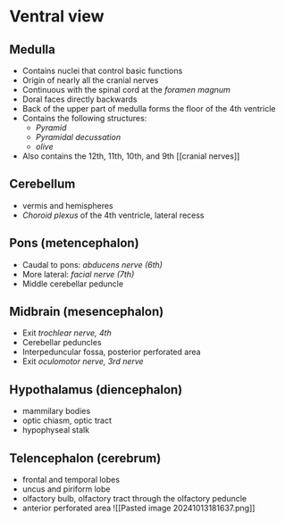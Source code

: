 # Ventral view
## Medulla
- Contains nuclei that control basic functions
- Origin of nearly all the cranial nerves
- Continuous with the spinal cord at the *foramen magnum*
- Doral faces directly backwards
- Back of the upper part of medulla forms the floor of the 4th ventricle
- Contains the following structures:
	- *Pyramid*
	- *Pyramidal decussation*
	- *olive*
- Also contains the 12th, 11th, 10th, and 9th [[cranial nerves]]
## Cerebellum
- vermis and hemispheres
- *Choroid plexus* of the 4th ventricle, lateral recess
## Pons (metencephalon)
- Caudal to pons: *abducens nerve (6th)*
- More lateral: *facial nerve (7th)*
- Middle cerebellar peduncle
## Midbrain (mesencephalon)
- Exit *trochlear nerve, 4th*
- Cerebellar peduncles
- Interpeduncular fossa, posterior perforated area
- Exit *oculomotor nerve, 3rd nerve*
## Hypothalamus (diencephalon)
- mammilary bodies
- optic chiasm, optic tract
- hypophyseal stalk
## Telencephalon (cerebrum)
- frontal and temporal lobes
- uncus and piriform lobe
- olfactory bulb, olfactory tract through the olfactory peduncle
- anterior perforated area
![[Pasted image 20241013181637.png]]
